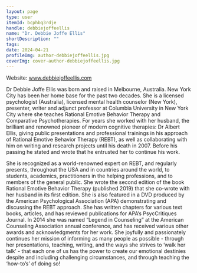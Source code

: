 ```yaml
---
layout: page
type: user
itemId: bcphbq3rdje
handle: debbiejoffeellis
name: "Dr. Debbie Joffe Ellis"
shortDescription: ""
tags:
date: 2024-04-21
profileImg: author-debbiejoffeellis.jpg
coverImg: cover-author-debbiejoffeellis.jpg
---
```


Website: <a href="http://www.debbiejoffeellis.com/" target="_blank">www.debbiejoffeellis.com</a>

Dr Debbie Joffe Ellis was born and raised in Melbourne, Australia. New York City has been her home base for the past two decades. She is a licensed psychologist (Australia), licensed mental health counselor (New York), presenter, writer and adjunct professor at Columbia University in New York City where she teaches Rational Emotive Behavior Therapy and Comparative Psychotherapies. For years she worked with her husband, the brilliant and renowned pioneer of modern cognitive therapies: Dr Albert Ellis, giving public presentations and professional trainings in his approach of Rational Emotive Behavior Therapy (REBT), as well as collaborating with him on writing and research projects until his death in 2007. Before his passing he stated and wrote that he entrusted her to continue his work.

She is recognized as a world-renowned expert on REBT, and regularly presents, throughout the USA and in countries around the world, to students, academics, practitioners in the helping professions, and to members of the general public. She wrote the second edition of the book Rational Emotive Behavior Therapy (published 2019) that she co-wrote with her husband in its first edition. She is also featured in a DVD produced by the American Psychological Association (APA) demonstrating and discussing the REBT approach. She has written chapters for various text books, articles, and has reviewed publications for APA’s PsycCritiques Journal. In 2014 she was named “Legend in Counseling” at the American Counseling Association annual conference, and has received various other awards and acknowledgments for her work. She joyfully and passionately continues her mission of informing as many people as possible - through her presentations, teaching, writing, and the ways she strives to ‘walk her talk’ - that each one of us has the power to create our emotional destinies despite and including challenging circumstances, and through teaching the ‘how-to’s’ of doing so!
